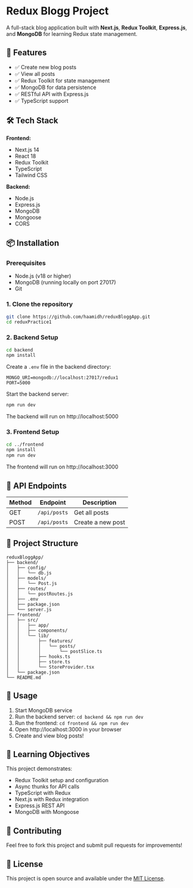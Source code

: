# Redux Blogg Project

A full-stack blog application built with **Next.js**, **Redux Toolkit**, **Express.js**, and **MongoDB** for learning Redux state management.

## 🚀 Features

- ✅ Create new blog posts
- ✅ View all posts
- ✅ Redux Toolkit for state management
- ✅ MongoDB for data persistence
- ✅ RESTful API with Express.js
- ✅ TypeScript support

## 🛠️ Tech Stack

**Frontend:**
- Next.js 14
- React 18
- Redux Toolkit
- TypeScript
- Tailwind CSS

**Backend:**
- Node.js
- Express.js
- MongoDB
- Mongoose
- CORS

## 📦 Installation

### Prerequisites
- Node.js (v18 or higher)
- MongoDB (running locally on port 27017)
- Git

### 1. Clone the repository
```bash
git clone https://github.com/haamidh/reduxBloggApp.git
cd reduxPractice1
```

### 2. Backend Setup
```bash
cd backend
npm install
```

Create a `.env` file in the backend directory:
```env
MONGO_URI=mongodb://localhost:27017/redux1
PORT=5000
```

Start the backend server:
```bash
npm run dev
```
The backend will run on http://localhost:5000

### 3. Frontend Setup
```bash
cd ../frontend
npm install
npm run dev
```
The frontend will run on http://localhost:3000

## 🔧 API Endpoints

| Method | Endpoint | Description |
|--------|----------|-------------|
| GET | `/api/posts` | Get all posts |
| POST | `/api/posts` | Create a new post |

## 📁 Project Structure

```
reduxBloggApp/
├── backend/
│   ├── config/
│   │   └── db.js
│   ├── models/
│   │   └── Post.js
│   ├── routes/
│   │   └── postRoutes.js
│   ├── .env
│   ├── package.json
│   └── server.js
├── frontend/
│   ├── src/
│   │   ├── app/
│   │   ├── components/
│   │   └── lib/
│   │       ├── features/
│   │       │   └── posts/
│   │       │       └── postSlice.ts
│   │       ├── hooks.ts
│   │       ├── store.ts
│   │       └── StoreProvider.tsx
│   └── package.json
└── README.md
```

## 🚦 Usage

1. Start MongoDB service
2. Run the backend server: `cd backend && npm run dev`
3. Run the frontend: `cd frontend && npm run dev`
4. Open http://localhost:3000 in your browser
5. Create and view blog posts!

## 🎯 Learning Objectives

This project demonstrates:
- Redux Toolkit setup and configuration
- Async thunks for API calls
- TypeScript with Redux
- Next.js with Redux integration
- Express.js REST API
- MongoDB with Mongoose

## 🤝 Contributing

Feel free to fork this project and submit pull requests for improvements!

## 📄 License

This project is open source and available under the [MIT License](LICENSE).